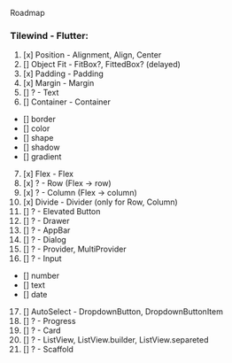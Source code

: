 Roadmap

### Tilewind - Flutter:

1. [x] Position - Alignment, Align, Center
2. [] Object Fit - FitBox?, FittedBox? (delayed)
3. [x] Padding - Padding
4. [x] Margin - Margin
5. [] ? - Text
6. [] Container - Container

- [] border
- [] color
- [] shape
- [] shadow
- [] gradient

7. [x] Flex - Flex
8. [x] ? - Row (Flex -> row)
9. [x] ? - Column (Flex -> column)
10. [x] Divide - Divider (only for Row, Column)
11. [] ? - Elevated Button
12. [] ? - Drawer
13. [] ? - AppBar
14. [] ? - Dialog
15. [] ? - Provider, MultiProvider
16. [] ? - Input

- [] number
- [] text
- [] date

17. [] AutoSelect - DropdownButton, DropdownButtonItem
18. [] ? - Progress
19. [] ? - Card
20. [] ? - ListView, ListView.builder, ListView.separeted
21. [] ? - Scaffold
